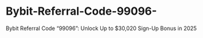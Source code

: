 # Bybit-Referral-Code-99096-
Bybit Referral Code “99096”: Unlock Up to $30,020 Sign-Up Bonus in 2025
